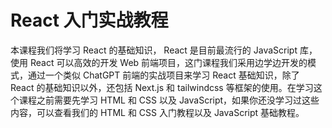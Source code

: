 # React 入门实战教程

本课程我们将学习 React 的基础知识， React 是目前最流行的 JavaScript 库，使用 React 可以高效的开发 Web 前端项目，这门课程我们采用边学边开发的模式，通过一个类似 ChatGPT 前端的实战项目来学习 React 基础知识，除了 React 的基础知识以外，还包括 Next.js 和 tailwindcss 等框架的使用。在学习这个课程之前需要先学习 HTML 和 CSS 以及 JavaScript，如果你还没学习过这些内容，可以查看我们的 HTML 和 CSS 入门教程以及 JavaScript 基础教程。
